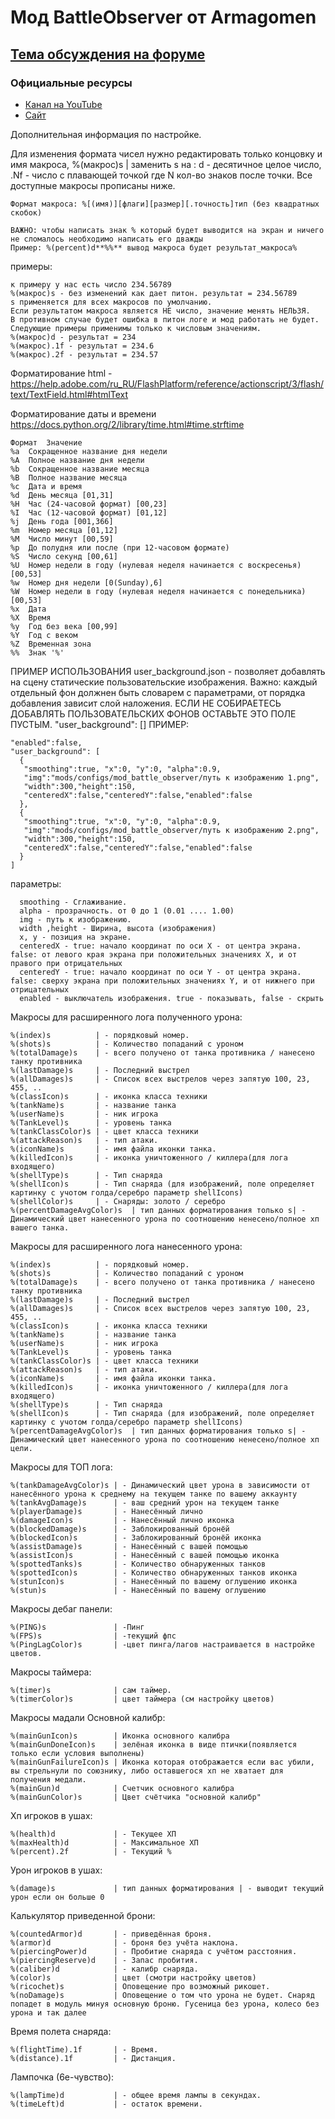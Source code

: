 # Мод BattleObserver от Armagomen #
## [Тема обсуждения на форуме](http://forum.worldoftanks.ru/index.php?/topic/1385404-1500-battle-observer-1210-06052019/) ##

### Официальные ресурсы ###

* [Канал на YouTube](https://www.youtube.com/channel/UCIksyJfDn5bOoig4iO7BKEA)
* [Сайт](http://armagomen.bb-t.ru/load/panel_scheta_team_hp/panel_scheta_ot_armagomen/9-1-0-1)

Дополнительная информация по настройке.

Для изменения формата чисел нужно редактировать только концовку и имя макроса, %(макрос)s | заменить s на : d - десятичное целое число, .Nf - число с плавающей точкой где N кол-во знаков после точки.
Все доступные макросы прописаны ниже.

```Формат макроса: %[(имя)][флаги][размер][.точность]тип (без квадратных скобок)```

```
ВАЖНО: чтобы написать знак % который будет выводится на экран и ничего не сломалось необходимо написать его дважды
Пример: %(percent)d**%%** вывод макроса будет результат_макроса%
```

примеры:
```
к примеру у нас есть число 234.56789
%(макрос)s - без изменений как дает питон. результат = 234.56789
s применяется для всех макросов по умолчанию.
Если результатом макроса является НЕ число, значение менять НЕЛЬЗЯ.
В противном случае будет ошибка в питон логе и мод работать не будет.
Следующие примеры применимы только к числовым значениям.
%(макрос)d - результат = 234
%(макрос).1f - результат = 234.6
%(макрос).2f - результат = 234.57
```

Форматирование html - https://help.adobe.com/ru_RU/FlashPlatform/reference/actionscript/3/flash/text/TextField.html#htmlText

Форматирование даты и времени https://docs.python.org/2/library/time.html#time.strftime
```
Формат	Значение
%a	Сокращенное название дня недели
%A	Полное название дня недели
%b	Сокращенное название месяца
%B	Полное название месяца
%c	Дата и время
%d	День месяца [01,31]
%H	Час (24-часовой формат) [00,23]
%I	Час (12-часовой формат) [01,12]
%j	День года [001,366]
%m	Номер месяца [01,12]
%M	Число минут [00,59]
%p	До полудня или после (при 12-часовом формате)
%S	Число секунд [00,61]
%U	Номер недели в году (нулевая неделя начинается с воскресенья) [00,53]
%w	Номер дня недели [0(Sunday),6]
%W	Номер недели в году (нулевая неделя начинается с понедельника) [00,53]
%x	Дата
%X	Время
%y	Год без века [00,99]
%Y	Год с веком
%Z	Временная зона
%%	Знак '%'
```
ПРИМЕР ИСПОЛЬЗОВАНИЯ user_background.json - позволяет добавлять на сцену статические пользовательские изображения.
Важно: каждый отдельный фон должнен быть словарем c параметрами, от порядка добавления зависит слой наложения.
ЕСЛИ НЕ СОБИРАЕТЕСЬ ДОБАВЛЯТЬ ПОЛЬЗОВАТЕЛЬСКИХ ФОНОВ ОСТАВЬТЕ ЭТО ПОЛЕ ПУСТЫМ. "user_background": []
ПРИМЕР:

````
"enabled":false,
"user_background": [
  {
   "smoothing":true, "x":0, "y":0, "alpha":0.9,
   "img":"mods/configs/mod_battle_observer/путь к изображению 1.png",
   "width":300,"height":150,
   "centeredX":false,"centeredY":false,"enabled":false
  },
  {
   "smoothing":true, "x":0, "y":0, "alpha":0.9,
   "img":"mods/configs/mod_battle_observer/путь к изображению 2.png",
   "width":300,"height":150,
   "centeredX":false,"centeredY":false,"enabled":false
  }
]
````
параметры: 
````
  smoothing - Сглаживание.
  alpha - прозрачность. от 0 до 1 (0.01 .... 1.00)
  img - путь к изображению.
  width ,height - Ширина, высота (изображения)
  x, y - позиция на экране.
  centeredX - true: начало координат по оси X - от центра экрана. false: от левого края экрана при положительных значениях X, и от правого при отрицательных
  centeredY - true: начало координат по оси Y - от центра экрана. false: сверху экрана при положительных значениях Y, и от нижнего при отрицательных
  enabled - выключатель изображения. true - показывать, false - скрыть
````

Макросы для расширенного лога полученного урона:
````
%(index)s          | - порядковый номер.
%(shots)s          | - Количество попаданий с уроном
%(totalDamage)s    | - всего получено от танка противника / нанесено танку противника
%(lastDamage)s     | - Последний выстрел
%(allDamages)s     | - Список всех выстрелов через запятую 100, 23, 455, ..
%(classIcon)s      | - иконка класса техники
%(tankName)s       | - название танка
%(userName)s       | - ник игрока
%(TankLevel)s      | - уровень танка
%(tankClassColor)s | - цвет класса техники
%(attackReason)s   | - тип атаки.
%(iconName)s       | - имя файла иконки танка.
%(killedIcon)s     | - иконка уничтоженного / киллера(для лога входящего)
%(shellType)s      | - Тип снаряда
%(shellIcon)s      | - Тип снаряда (для изображений, поле определяет картинку с учотом голда/серебро параметр shellIcons)
%(shellColor)s     | - Снаряды: золото / серебро
%(percentDamageAvgColor)s  | тип данных форматирования только s| - Динамический цвет нанесенного урона по соотношению ненесено/полное хп вашего танка.
````
Макросы для расширенного лога нанесенного урона:
````
%(index)s          | - порядковый номер.
%(shots)s          | - Количество попаданий с уроном
%(totalDamage)s    | - всего получено от танка противника / нанесено танку противника
%(lastDamage)s     | - Последний выстрел
%(allDamages)s     | - Список всех выстрелов через запятую 100, 23, 455, ..
%(classIcon)s      | - иконка класса техники
%(tankName)s       | - название танка
%(userName)s       | - ник игрока
%(TankLevel)s      | - уровень танка
%(tankClassColor)s | - цвет класса техники
%(attackReason)s   | - тип атаки.
%(iconName)s       | - имя файла иконки танка.
%(killedIcon)s     | - иконка уничтоженного / киллера(для лога входящего)
%(shellType)s      | - Тип снаряда
%(shellIcon)s      | - Тип снаряда (для изображений, поле определяет картинку с учотом голда/серебро параметр shellIcons)
%(percentDamageAvgColor)s  | тип данных форматирования только s| - Динамический цвет нанесенного урона по соотношению ненесено/полное хп цели.
````
Макросы для ТОП лога:
````
%(tankDamageAvgColor)s | - Динамический цвет урона в зависимости от нанесённого урона к среднему на текущем танке по вашему аккаунту
%(tankAvgDamage)s      | - ваш средний урон на текущем танке
%(playerDamage)s       | - Нанесённый лично
%(damageIcon)s         | - Нанесённый лично иконка
%(blockedDamage)s      | - Заблокированный бронёй
%(blockedIcon)s        | - Заблокированный бронёй иконка
%(assistDamage)s       | - Нанесённый с вашей помощью
%(assistIcon)s         | - Нанесённый с вашей помощью иконка
%(spottedTanks)s       | - Количество обнаруженных танков
%(spottedIcon)s        | - Количество обнаруженных танков иконка
%(stunIcon)s           | - Нанесённый по вашему оглушению иконка
%(stun)s               | - Нанесённый по вашему оглушению
````
Макросы дебаг панели:
````
%(PING)s               | -Пинг
%(FPS)s                | -текущий фпс
%(PingLagColor)s       | -цвет пинга/лагов настраивается в настройке цветов.
````
Макросы таймера:
````
%(timer)s              | сам таймер.
%(timerColor)s         | цвет таймера (см настройку цветов)
````
Макросы мадали Основной калибр:
````
%(mainGunIcon)s        | Иконка основного калибра
%(mainGunDoneIcon)s    | зелёная иконка в виде птички(появляется только если условия выполнены)
%(mainGunFailureIcon)s | Иконка которая отображается если вас убили, вы стрельнули по союзнику, либо оставшегося хп не хватает для получения медали.
%(mainGun)d            | Счетчик основного калибра
%(mainGunColor)s       | Цвет счётчика "основной калибр"
````
Хп игроков в ушах:
````
%(health)d             | - Текущее ХП
%(maxHealth)d          | - Максимальное ХП
%(percent).2f          | - Текущий %
````
Урон игроков в ушах:
````
%(damage)s             | тип данных форматирования | - выводит текущий урон если он больше 0
````
Калькулятор приведенной брони:
````
%(countedArmor)d       | - приведённая броня.
%(armor)d              | - броня без учёта наклона.
%(piercingPower)d      | - Пробитие снаряда с учётом расстояния.
%(piercingReserve)d    | - Запас пробития.
%(caliber)d            | - калибр снаряда.
%(color)s              | цвет (смотри настройку цветов)
%(ricochet)s           | Оповещение про возможный рикошет.
%(noDamage)s           | Оповещение о том что урона не будет. Снаряд попадет в модуль минуя основную броню. Гусеница без урона, колесо без урона и так далее
````
Время полета снаряда:
````
%(flightTime).1f       | - Время.
%(distance).1f         | - Дистанция.
````
Лампочка (6е-чувство):
````
%(lampTime)d           | - общее время лампы в секундах.
%(timeLeft)d           | - остаток времени.
````